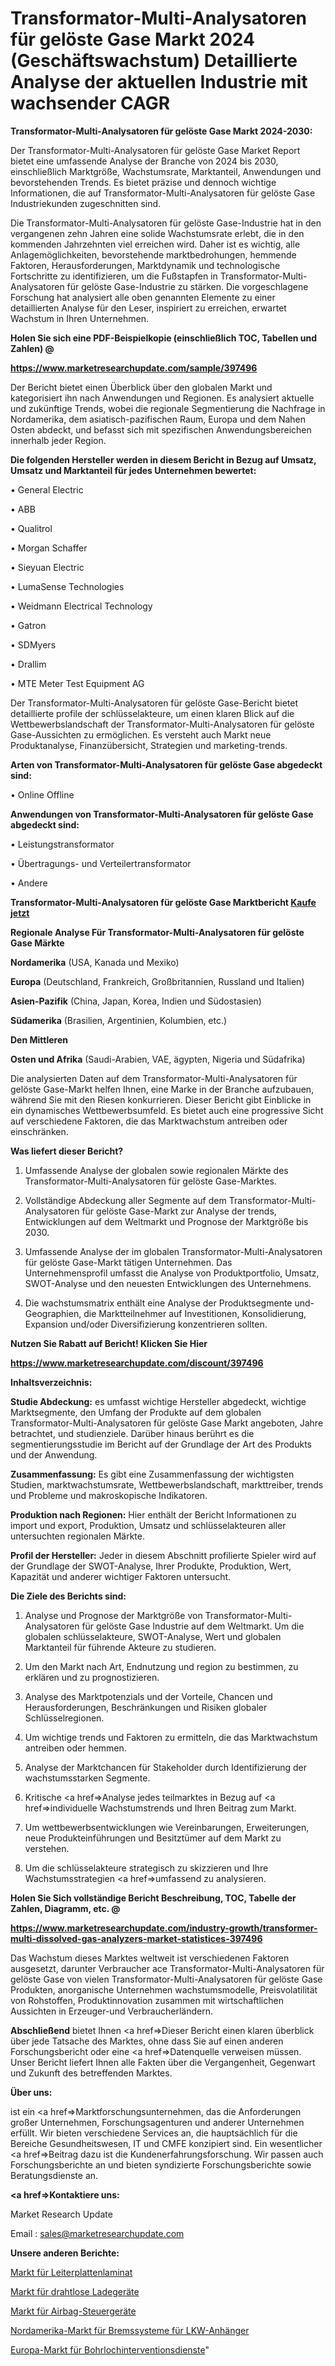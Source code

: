 # Transformator-Multi-Analysatoren für gelöste Gase Markt 2024 (Geschäftswachstum) Detaillierte Analyse der aktuellen Industrie mit wachsender CAGR

<strong>Transformator-Multi-Analysatoren für gelöste Gase Markt 2024-2030:</strong>

Der Transformator-Multi-Analysatoren für gelöste Gase Market Report bietet eine umfassende Analyse der Branche von 2024 bis 2030, einschließlich Marktgröße, Wachstumsrate, Marktanteil, Anwendungen und bevorstehenden Trends. Es bietet präzise und dennoch wichtige Informationen, die auf Transformator-Multi-Analysatoren für gelöste Gase Industriekunden zugeschnitten sind.

Die Transformator-Multi-Analysatoren für gelöste Gase-Industrie hat in den vergangenen zehn Jahren eine solide Wachstumsrate erlebt, die in den kommenden Jahrzehnten viel erreichen wird. Daher ist es wichtig, alle Anlagemöglichkeiten, bevorstehende marktbedrohungen, hemmende Faktoren, Herausforderungen, Marktdynamik und technologische Fortschritte zu identifizieren, um die Fußstapfen in Transformator-Multi-Analysatoren für gelöste Gase-Industrie zu stärken. Die vorgeschlagene Forschung hat analysiert alle oben genannten Elemente zu einer detaillierten Analyse für den Leser, inspiriert zu erreichen, erwartet Wachstum in Ihren Unternehmen.



<strong>Holen Sie sich eine PDF-Beispielkopie (einschließlich TOC, Tabellen und Zahlen) @
</strong>

<strong><a href=https://www.marketresearchupdate.com/sample/397496>

<strong>https://www.marketresearchupdate.com/sample/397496</u></font></a></strong></strong>

Der Bericht bietet einen Überblick über den globalen Markt und kategorisiert ihn nach Anwendungen und Regionen. Es analysiert aktuelle und zukünftige Trends, wobei die regionale Segmentierung die Nachfrage in Nordamerika, dem asiatisch-pazifischen Raum, Europa und dem Nahen Osten abdeckt, und befasst sich mit spezifischen Anwendungsbereichen innerhalb jeder Region.



<strong>Die folgenden Hersteller werden in diesem Bericht in Bezug auf Umsatz, Umsatz und Marktanteil für jedes Unternehmen bewertet:</strong>

• General Electric

• ABB

• Qualitrol

• Morgan Schaffer

• Sieyuan Electric

• LumaSense Technologies

• Weidmann Electrical Technology

• Gatron

• SDMyers

• Drallim

• MTE Meter Test Equipment AG

Der Transformator-Multi-Analysatoren für gelöste Gase-Bericht bietet detaillierte profile der schlüsselakteure, um einen klaren Blick auf die Wettbewerbslandschaft der Transformator-Multi-Analysatoren für gelöste Gase-Aussichten zu ermöglichen. Es versteht auch Markt neue Produktanalyse, Finanzübersicht, Strategien und marketing-trends.



<strong>Arten von Transformator-Multi-Analysatoren für gelöste Gase abgedeckt sind:</strong>

• Online Offline



<strong>Anwendungen von Transformator-Multi-Analysatoren für gelöste Gase abgedeckt sind:</strong>

• Leistungstransformator

• Übertragungs- und Verteilertransformator

• Andere



<strong>Transformator-Multi-Analysatoren für gelöste Gase Marktbericht <a href=https://www.marketresearchupdate.com/buynow/397496>Kaufe jetzt</a></strong>



<strong>Regionale Analyse Für Transformator-Multi-Analysatoren für gelöste Gase Märkte</strong>



<strong>Nordamerika</strong> (USA, Kanada und Mexiko)



<strong>Europa</strong> (Deutschland, Frankreich, Großbritannien, Russland und Italien)



<strong>Asien-Pazifik</strong> (China, Japan, Korea, Indien und Südostasien)



<strong>Südamerika</strong> (Brasilien, Argentinien, Kolumbien, etc.)



<strong>Den Mittleren</strong> 

<strong>Osten und Afrika</strong> (Saudi-Arabien, VAE, ägypten, Nigeria und Südafrika)

Die analysierten Daten auf dem Transformator-Multi-Analysatoren für gelöste Gase-Markt helfen Ihnen, eine Marke in der Branche aufzubauen, während Sie mit den Riesen konkurrieren. Dieser Bericht gibt Einblicke in ein dynamisches Wettbewerbsumfeld. Es bietet auch eine progressive Sicht auf verschiedene Faktoren, die das Marktwachstum antreiben oder einschränken.



<strong>Was liefert dieser Bericht?</strong>

1. Umfassende Analyse der globalen sowie regionalen Märkte des Transformator-Multi-Analysatoren für gelöste Gase-Marktes.

2. Vollständige Abdeckung aller Segmente auf dem Transformator-Multi-Analysatoren für gelöste Gase-Markt zur Analyse der trends, Entwicklungen auf dem Weltmarkt und Prognose der Marktgröße bis 2030.

3. Umfassende Analyse der im globalen Transformator-Multi-Analysatoren für gelöste Gase-Markt tätigen Unternehmen. Das Unternehmensprofil umfasst die Analyse von Produktportfolio, Umsatz, SWOT-Analyse und den neuesten Entwicklungen des Unternehmens.

4. Die wachstumsmatrix enthält eine Analyse der Produktsegmente und-Geographien, die Marktteilnehmer auf Investitionen, Konsolidierung, Expansion und/oder Diversifizierung konzentrieren sollten.



<strong>Nutzen Sie Rabatt auf Bericht! Klicken Sie Hier
</strong>

<strong><a href=https://www.marketresearchupdate.com/discount/397496>https://www.marketresearchupdate.com/discount/397496</b></u></font></strong></a>



<strong>Inhaltsverzeichnis:</strong>



<strong>Studie Abdeckung:</strong> es umfasst wichtige Hersteller abgedeckt, wichtige Marktsegmente, den Umfang der Produkte auf dem globalen Transformator-Multi-Analysatoren für gelöste Gase Markt angeboten, Jahre betrachtet, und studienziele. Darüber hinaus berührt es die segmentierungsstudie im Bericht auf der Grundlage der Art des Produkts und der Anwendung.



<strong>Zusammenfassung:</strong> Es gibt eine Zusammenfassung der wichtigsten Studien, marktwachstumsrate, Wettbewerbslandschaft, markttreiber, trends und Probleme und makroskopische Indikatoren.



<strong>Produktion nach Regionen:</strong> Hier enthält der Bericht Informationen zu import und export, Produktion, Umsatz und schlüsselakteuren aller untersuchten regionalen Märkte.



<strong>Profil der Hersteller:</strong> Jeder in diesem Abschnitt profilierte Spieler wird auf der Grundlage der SWOT-Analyse, Ihrer Produkte, Produktion, Wert, Kapazität und anderer wichtiger Faktoren untersucht.



<strong>Die Ziele des Berichts sind:</strong>

1) Analyse und Prognose der Marktgröße von Transformator-Multi-Analysatoren für gelöste Gase Industrie auf dem Weltmarkt.
Um die globalen schlüsselakteure, SWOT-Analyse, Wert und globalen Marktanteil für führende Akteure zu studieren.

2) Um den Markt nach Art, Endnutzung und region zu bestimmen, zu erklären und zu prognostizieren.

3) Analyse des Marktpotenzials und der Vorteile, Chancen und Herausforderungen, Beschränkungen und Risiken globaler Schlüsselregionen.

4) Um wichtige trends und Faktoren zu ermitteln, die das Marktwachstum antreiben oder hemmen.

5) Analyse der Marktchancen für Stakeholder durch Identifizierung der wachstumsstarken Segmente.

6) Kritische <a href=>Analyse</a> jedes teilmarktes in Bezug auf <a href=>individuelle</a> Wachstumstrends und Ihren Beitrag zum Markt.

7) Um wettbewerbsentwicklungen wie Vereinbarungen, Erweiterungen, neue Produkteinführungen und Besitztümer auf dem Markt zu verstehen.

8) Um die schlüsselakteure strategisch zu skizzieren und Ihre Wachstumsstrategien <a href=>umfassend</a> zu analysieren.



<strong>Holen Sie Sich vollständige Bericht Beschreibung, TOC, Tabelle der Zahlen, Diagramm, etc. @ </strong>

<strong><a href=https://www.marketresearchupdate.com/industry-growth/transformer-multi-dissolved-gas-analyzers-market-statistices-397496>https://www.marketresearchupdate.com/industry-growth/transformer-multi-dissolved-gas-analyzers-market-statistices-397496</a></font></strong>

Das Wachstum dieses Marktes weltweit ist verschiedenen Faktoren ausgesetzt, darunter Verbraucher ace Transformator-Multi-Analysatoren für gelöste Gase von vielen Transformator-Multi-Analysatoren für gelöste Gase Produkten, anorganische Unternehmen wachstumsmodelle, Preisvolatilität von Rohstoffen, Produktinnovation zusammen mit wirtschaftlichen Aussichten in Erzeuger-und Verbraucherländern.



<strong>Abschließend</strong> bietet Ihnen <a href=>Dieser</a> Bericht einen klaren überblick über jede Tatsache des Marktes, ohne dass Sie auf einen anderen Forschungsbericht oder eine <a href=>Datenquelle</a> verweisen müssen. Unser Bericht liefert Ihnen alle Fakten über die Vergangenheit, Gegenwart und Zukunft des betreffenden Marktes.



<strong>Über uns:</strong>

 ist ein <a href=>Marktfors</a>chungsunternehmen, das die Anforderungen großer Unternehmen, Forschungsagenturen und anderer Unternehmen erfüllt. Wir bieten verschiedene Services an, die hauptsächlich für die Bereiche Gesundheitswesen, IT und CMFE konzipiert sind. Ein wesentlicher <a href=>Beitrag</a> dazu ist die Kundenerfahrungsforschung. Wir passen auch Forschungsberichte an und bieten syndizierte Forschungsberichte sowie Beratungsdienste an.



<strong><a href=>Kontaktiere uns:</a></strong>

Market Research Update

Email : sales@marketresearchupdate.com



<strong>Unsere anderen Berichte:</strong>

<a href=https://www.linkedin.com/pulse/printed-circuit-board-laminate-market-has-huge>Markt für Leiterplattenlaminat</a>

<a href=https://www.linkedin.com/pulse/wireless-chargers-market-size-trends-consumption>Markt für drahtlose Ladegeräte</a>

<a href=https://www.linkedin.com/pulse/airbag-control-unit-market-2023-remarking-enormous>Markt für Airbag-Steuergeräte</a>

<a href=https://www.linkedin.com/pulse/north-america-truck-trailer-brake-systems-market-witness>Nordamerika-Markt für Bremssysteme für LKW-Anhänger</a>

<a href=https://www.linkedin.com/pulse/europe-well-intervention-services-market-size-rebaf/>Europa-Markt für Bohrlochinterventionsdienste</a>"
